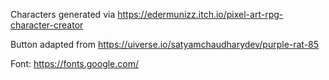 Characters generated via https://edermunizz.itch.io/pixel-art-rpg-character-creator

Button adapted from https://uiverse.io/satyamchaudharydev/purple-rat-85

Font: https://fonts.google.com/